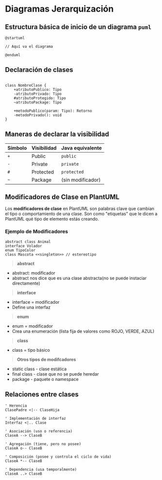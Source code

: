 # Diagramas Jerarquización

## Estructura básica de inicio de un diagrama `puml `

```puml
@startuml

// Aquí va el diagrama

@enduml

```

## Declaración de clases

```puml

class NombreClase {
    +atributoPublico: Tipo
    -atributoPrivado: Tipo
    #atributoProtegido: Tipo
    ~atributoPackage: Tipo

    +metodoPublico(param: Tipo): Retorno
    -metodoPrivado(): void
}

```

## Maneras de declarar la visibilidad

| Símbolo | Visibilidad | Java equivalente  |
| ------- | ----------- | ----------------- |
| `+`     | Public      | `public`          |
| `-`     | Private     | `private`         |
| `#`     | Protected   | `protected`       |
| `~`     | Package     | (sin modificador) |

## Modificadores de Clase en PlantUML

Los **modificadores de clase** en PlantUML son palabras clave que cambian el tipo o comportamiento de una clase. Son como "etiquetas" que le dicen a PlantUML qué tipo de elemento estás creando.

### Ejemplo de Modificadores

```puml
abstract class Animal
interface Volador
enum TipoColor
class Mascota <<singleton>> // estereotipo
```

> **abstract**

- abstract: modificador
- abstract nos dice que es una clase abstracta(no se puede instaciar directamente)

> **interface**

- interface = modificador
- Define una interfaz

> **enum**

- enum = modificador
- Crea una enumeración (lista fija de valores como ROJO, VERDE, AZUL)

> **class**

- class = tipo básico

> **Otros tipos de modifcadores**

- static class - clase estática
- final class - clase que no se puede heredar
- package - paquete o namespace

## Relaciones entre clases

```puml
' Herencia
ClasePadre <|-- ClaseHija

' Implementación de interfaz
Interfaz <|.. Clase

' Asociación (uso o referencia)
ClaseA --> ClaseB

' Agregación (tiene, pero no posee)
ClaseA o-- ClaseB

' Composición (posee y controla el ciclo de vida)
ClaseA *-- ClaseB

' Dependencia (usa temporalmente)
ClaseA ..> ClaseB

```
